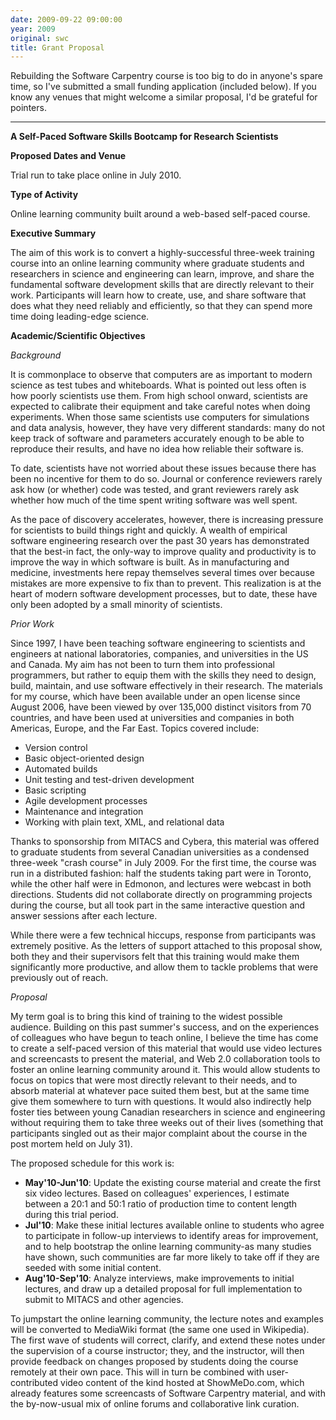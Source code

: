 ```yaml
---
date: 2009-09-22 09:00:00
year: 2009
original: swc
title: Grant Proposal
---
```

<p>Rebuilding the Software Carpentry course is too big to do in anyone's spare time, so I've submitted a small funding application (included below). If you know any venues that might welcome a similar proposal, I'd be grateful for pointers.</p>
<hr />
<p><strong>A Self-Paced Software Skills Bootcamp for Research Scientists</strong></p>
<p><strong>Proposed Dates and Venue</strong></p>
<p>Trial run to take place online in July 2010.</p>
<p><strong>Type of Activity</strong></p>
<p>Online learning community built around a web-based self-paced course.</p>
<p><strong>Executive Summary</strong></p>
<p>The aim of this work is to convert a highly-successful three-week training course into an online learning community where graduate students and researchers in science and engineering can learn, improve, and share the fundamental software development skills that are directly relevant to their work. Participants will learn how to create, use, and share software that does what they need reliably and efficiently, so that they can spend more time doing leading-edge science.</p>
<p><strong>Academic/Scientific Objectives</strong></p>
<p><em>Background</em></p>
<p>It is commonplace to observe that computers are as important to modern science as test tubes and whiteboards. What is pointed out less often is how poorly scientists use them. From high school onward, scientists are expected to calibrate their equipment and take careful notes when doing experiments. When those same scientists use computers for simulations and data analysis, however, they have very different standards: many do not keep track of software and parameters accurately enough to be able to reproduce their results, and have no idea how reliable their software is.</p>
<p>To date, scientists have not worried about these issues because there has been no incentive for them to do so. Journal or conference reviewers rarely ask how (or whether) code was tested, and grant reviewers rarely ask whether how much of the time spent writing software was well spent.</p>
<p>As the pace of discovery accelerates, however, there is increasing pressure for scientists to build things right and quickly. A wealth of empirical software engineering research over the past 30 years has demonstrated that the best-in fact, the only-way to improve quality and productivity is to improve the way in which software is built. As in manufacturing and medicine, investments here repay themselves several times over because mistakes are more expensive to fix than to prevent. This realization is at the heart of modern software development processes, but to date, these have only been adopted by a small minority of scientists.</p>
<p><em>Prior Work</em></p>
<p>Since 1997, I have been teaching software engineering to scientists and engineers at national laboratories, companies, and universities in the US and Canada. My aim has not been to turn them into professional programmers, but rather to equip them with the skills they need to design, build, maintain, and use software effectively in their research. The materials for my course, which have been available under an open license since August 2006, have been viewed by over 135,000 distinct visitors from 70 countries, and have been used at universities and companies in both Americas, Europe, and the Far East. Topics covered include:</p>
<ul>
<li>Version control</li>
<li>Basic object-oriented design</li>
<li>Automated builds</li>
<li>Unit testing and test-driven development</li>
<li>Basic scripting</li>
<li>Agile development processes</li>
<li>Maintenance and integration</li>
<li>Working with plain text, XML, and relational data</li>
</ul>
<p>Thanks to sponsorship from MITACS and Cybera, this material was offered to graduate students from several Canadian universities as a condensed three-week "crash course" in July 2009. For the first time, the course was run in a distributed fashion: half the students taking part were in Toronto, while the other half were in Edmonon, and lectures were webcast in both directions. Students did not collaborate directly on programming projects during the course, but all took part in the same interactive question and answer sessions after each lecture.</p>
<p>While there were a few technical hiccups, response from participants was extremely positive. As the letters of support attached to this proposal show, both they and their supervisors felt that this training would make them significantly more productive, and allow them to tackle problems that were previously out of reach.</p>
<p><em>Proposal</em></p>
<p>My term goal is to bring this kind of training to the widest possible audience. Building on this past summer's success, and on the experiences of colleagues who have begun to teach online, I believe the time has come to create a self-paced version of this material that would use video lectures and screencasts to present the material, and Web 2.0 collaboration tools to foster an online learning community around it. This would allow students to focus on topics that were most directly relevant to their needs, and to absorb material at whatever pace suited them best, but at the same time give them somewhere to turn with questions. It would also indirectly help foster ties between young Canadian researchers in science and engineering without requiring them to take three weeks out of their lives (something that participants singled out as their major complaint about the course in the post mortem held on July 31).</p>
<p>The proposed schedule for this work is:</p>
<ul>
<li><strong>May'10-Jun'10</strong>: Update the existing course material and create the first six video lectures. Based on colleagues' experiences, I estimate between a 20:1 and 50:1 ratio of production time to content length during this trial period.</li>
<li><strong>Jul'10</strong>: Make these initial lectures available online to students who agree to participate in follow-up interviews to identify areas for improvement, and to help bootstrap the online learning community-as many studies have shown, such communities are far more likely to take off if they are seeded with some initial content.</li>
<li><strong>Aug'10-Sep'10</strong>: Analyze interviews, make improvements to initial lectures, and draw up a detailed proposal for full implementation to submit to MITACS and other agencies.</li>
</ul>
<p>To jumpstart the online learning community, the lecture notes and examples will be converted to MediaWiki format (the same one used in Wikipedia). The first wave of students will correct, clarify, and extend these notes under the supervision of a course instructor; they, and the instructor, will then provide feedback on changes proposed by students doing the course remotely at their own pace. This will in turn be combined with user-contributed video content of the kind hosted at ShowMeDo.com, which already features some screencasts of Software Carpentry material, and with the by-now-usual mix of online forums and collaborative link curation.</p>
